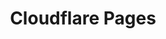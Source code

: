 ---
title: "Cloudflare Pages"
publishedAt: 2024-09-29
description: "Cloudflare Pages is a JAMstack platform for frontend developers to collaborate and deploy websites. Unlimited sites, unlimited requests, unlimited bandwidth... wow!"
slug: "cloudflare-pages"
isPublish: true
url: "https://pages.cloudflare.com/"
---
